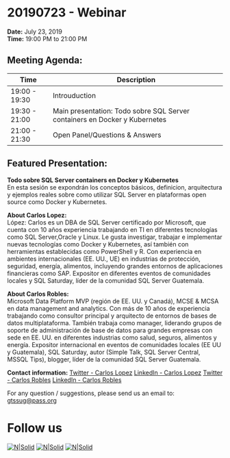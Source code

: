 
# 20190723 - Webinar

**Date:** July 23, 2019\
**Time:** 19:00 PM to 21:00 PM 

## Meeting Agenda:
Time | Description
--- | ---
19:00 - 19:30 | Introuduction
19:30 - 21:00 | Main presentation: Todo sobre SQL Server containers en Docker y Kubernetes
21:00 - 21:30 | Open Panel/Questions & Answers

## Featured Presentation:
**Todo sobre SQL Server containers en Docker y Kubernetes**\
En esta sesión se expondrán los conceptos básicos, definicion, arquitectura y ejemplos reales sobre como utilizar SQL Server en plataformas open source como Docker y Kubernetes.

**About Carlos Lopez:**\
López: Carlos es un DBA de SQL Server certificado por Microsoft, que cuenta con 10 años experiencia trabajando en TI en diferentes tecnologías como SQL Server,Oracle y Linux. Le gusta investigar, trabajar e implementar nuevas tecnologías como
Docker y Kubernetes, así también con herramientas establecidas como PowerShell y R. Con experiencia en ambientes internacionales (EE. UU., UE) en industrias de protección, seguridad, energía, alimentos, incluyendo grandes entornos de aplicaciones financieras como SAP. Expositor en diferentes eventos de comunidades locales y SQL Saturday, líder de la comunidad SQL Server Guatemala.

**About Carlos Robles:**\
Microsoft Data Platform MVP (región de EE. UU. y Canadá), MCSE & MCSA en data management and analytics. Con más de 10 años de experiencia trabajando como consultor principal y arquitecto de entornos de bases de datos multiplataforma. También trabaja como manager, liderando grupos de soporte de administración de base de datos para grandes empresas con sede en EE. UU. en
diferentes industrias como salud, seguros, alimentos y energía. Expositor internacional en eventos de comunidades locales (EE UU y Guatemala), SQL Saturday, autor (Simple Talk, SQL Server Central, MSSQL Tips), blogger, líder de la comunidad SQL Server Guatemala.

**Contact information:**
[Twitter - Carlos Lopez]
[LinkedIn - Carlos Lopez]
[Twitter - Carlos Robles]
[LinkedIn - Carlos Robles]

For any question / suggestions, please send us an email to:
gtssug@pass.org

# Follow us
[![N|Solid](http://dbamastery.com/wp-content/uploads/2018/08/if_browser_1055104.png)](http://gtssug.pass.org/) [![N|Solid](http://dbamastery.com/wp-content/uploads/2018/08/if_twitter_circle_color_107170.png)](https://twitter.com/gtssug) [![N|Solid](http://dbamastery.com/wp-content/uploads/2018/08/if_github_circle_black_107161.png)](https://github.com/GTSSUG)

[Twitter - Carlos Lopez]: <https://twitter.com/CarlosLopezSQL>  
[LinkedIn - Carlos Lopez]: <https://www.linkedin.com/in/arlos-lopez-taks>  
[Twitter - Carlos Robles]: <https://twitter.com/dbamastery>  
[LinkedIn - Carlos Robles]: <https://www.linkedin.com/in/croblesdba>  

